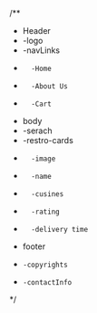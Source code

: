 
/**
 * Header
 *    -logo
 *    -navLinks
 *       -Home
 *       -About Us
 *       -Cart
 * body
 *    -serach
 *    -restro-cards
 *       -image
 *       -name
 *       -cusines
 *       -rating
 *       -delivery time
 * footer
 *     -copyrights
 *     -contactInfo
 */
